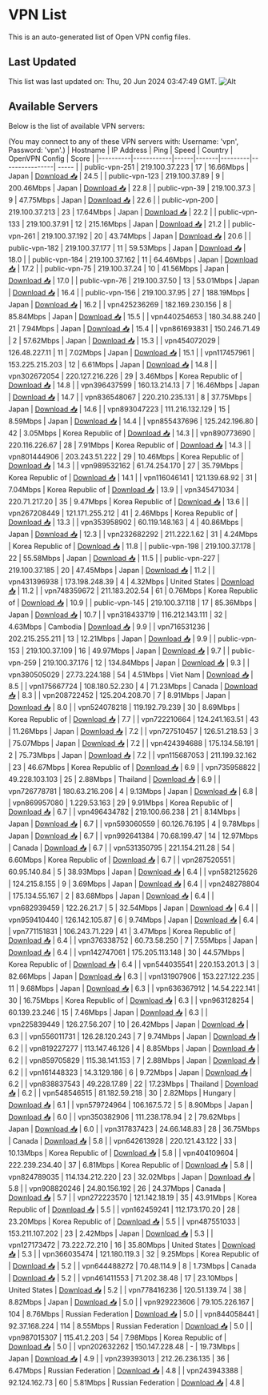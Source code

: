 # VPN List

This is an auto-generated list of Open VPN config files.

## Last Updated

This list was last updated on: Thu, 20 Jun 2024 03:47:49 GMT.
![Alt](https://repobeats.axiom.co/api/embed/186b98318ef1479477931607c1ad7d823f12451f.svg "Repobeats analytics image")

## Available Servers

Below is the list of available VPN servers:

(You may connect to any of these VPN servers with: Username: 'vpn', Password: 'vpn'.)
| Hostname | IP Address | Ping | Speed | Country | OpenVPN Config | Score |
|----------|------------|------|-------|---------|----------------| ----- |
| public-vpn-251 | 219.100.37.223 | 17 | 16.66Mbps | Japan | [Download 📥](./configs/server_0_JP.ovpn) | 24.5 |
| public-vpn-123 | 219.100.37.89 | 9 | 200.46Mbps | Japan | [Download 📥](./configs/server_1_JP.ovpn) | 22.8 |
| public-vpn-39 | 219.100.37.3 | 9 | 47.75Mbps | Japan | [Download 📥](./configs/server_2_JP.ovpn) | 22.6 |
| public-vpn-200 | 219.100.37.213 | 23 | 17.64Mbps | Japan | [Download 📥](./configs/server_3_JP.ovpn) | 22.2 |
| public-vpn-133 | 219.100.37.91 | 12 | 215.16Mbps | Japan | [Download 📥](./configs/server_4_JP.ovpn) | 21.2 |
| public-vpn-261 | 219.100.37.192 | 20 | 43.74Mbps | Japan | [Download 📥](./configs/server_5_JP.ovpn) | 20.6 |
| public-vpn-182 | 219.100.37.177 | 11 | 59.53Mbps | Japan | [Download 📥](./configs/server_6_JP.ovpn) | 18.0 |
| public-vpn-184 | 219.100.37.162 | 11 | 64.46Mbps | Japan | [Download 📥](./configs/server_7_JP.ovpn) | 17.2 |
| public-vpn-75 | 219.100.37.24 | 10 | 41.56Mbps | Japan | [Download 📥](./configs/server_8_JP.ovpn) | 17.0 |
| public-vpn-76 | 219.100.37.50 | 13 | 53.01Mbps | Japan | [Download 📥](./configs/server_9_JP.ovpn) | 16.4 |
| public-vpn-156 | 219.100.37.95 | 27 | 188.19Mbps | Japan | [Download 📥](./configs/server_10_JP.ovpn) | 16.2 |
| vpn425236269 | 182.169.230.156 | 8 | 85.84Mbps | Japan | [Download 📥](./configs/server_11_JP.ovpn) | 15.5 |
| vpn440254653 | 180.34.88.240 | 21 | 7.94Mbps | Japan | [Download 📥](./configs/server_12_JP.ovpn) | 15.4 |
| vpn861693831 | 150.246.71.49 | 2 | 57.62Mbps | Japan | [Download 📥](./configs/server_13_JP.ovpn) | 15.3 |
| vpn454072029 | 126.48.227.11 | 11 | 7.02Mbps | Japan | [Download 📥](./configs/server_14_JP.ovpn) | 15.1 |
| vpn117457961 | 153.225.215.203 | 12 | 6.61Mbps | Japan | [Download 📥](./configs/server_15_JP.ovpn) | 14.8 |
| vpn302672054 | 220.127.216.226 | 29 | 3.46Mbps | Korea Republic of | [Download 📥](./configs/server_16_KR.ovpn) | 14.8 |
| vpn396437599 | 160.13.214.13 | 7 | 16.46Mbps | Japan | [Download 📥](./configs/server_17_JP.ovpn) | 14.7 |
| vpn836548067 | 220.210.235.131 | 8 | 37.75Mbps | Japan | [Download 📥](./configs/server_18_JP.ovpn) | 14.6 |
| vpn893047223 | 111.216.132.129 | 15 | 8.59Mbps | Japan | [Download 📥](./configs/server_19_JP.ovpn) | 14.4 |
| vpn855437696 | 125.242.196.80 | 42 | 3.05Mbps | Korea Republic of | [Download 📥](./configs/server_20_KR.ovpn) | 14.3 |
| vpn890773690 | 220.116.226.67 | 28 | 7.91Mbps | Korea Republic of | [Download 📥](./configs/server_21_KR.ovpn) | 14.3 |
| vpn801444906 | 203.243.51.222 | 29 | 10.46Mbps | Korea Republic of | [Download 📥](./configs/server_22_KR.ovpn) | 14.3 |
| vpn989532162 | 61.74.254.170 | 27 | 35.79Mbps | Korea Republic of | [Download 📥](./configs/server_23_KR.ovpn) | 14.1 |
| vpn116046141 | 121.139.68.92 | 31 | 7.04Mbps | Korea Republic of | [Download 📥](./configs/server_24_KR.ovpn) | 13.9 |
| vpn345471034 | 220.71.217.20 | 35 | 9.47Mbps | Korea Republic of | [Download 📥](./configs/server_25_KR.ovpn) | 13.6 |
| vpn267208449 | 121.171.255.212 | 41 | 2.46Mbps | Korea Republic of | [Download 📥](./configs/server_26_KR.ovpn) | 13.3 |
| vpn353958902 | 60.119.148.163 | 4 | 40.86Mbps | Japan | [Download 📥](./configs/server_27_JP.ovpn) | 12.3 |
| vpn232682292 | 211.222.1.62 | 31 | 4.24Mbps | Korea Republic of | [Download 📥](./configs/server_28_KR.ovpn) | 11.8 |
| public-vpn-198 | 219.100.37.178 | 22 | 55.58Mbps | Japan | [Download 📥](./configs/server_29_JP.ovpn) | 11.5 |
| public-vpn-227 | 219.100.37.185 | 20 | 47.45Mbps | Japan | [Download 📥](./configs/server_30_JP.ovpn) | 11.2 |
| vpn431396938 | 173.198.248.39 | 4 | 4.32Mbps | United States | [Download 📥](./configs/server_31_US.ovpn) | 11.2 |
| vpn748359672 | 211.183.202.54 | 61 | 0.76Mbps | Korea Republic of | [Download 📥](./configs/server_32_KR.ovpn) | 10.9 |
| public-vpn-145 | 219.100.37.118 | 17 | 85.36Mbps | Japan | [Download 📥](./configs/server_33_JP.ovpn) | 10.7 |
| vpn318433719 | 116.212.143.111 | 32 | 4.63Mbps | Cambodia | [Download 📥](./configs/server_34_KH.ovpn) | 9.9 |
| vpn716531236 | 202.215.255.211 | 13 | 12.21Mbps | Japan | [Download 📥](./configs/server_35_JP.ovpn) | 9.9 |
| public-vpn-153 | 219.100.37.109 | 16 | 49.97Mbps | Japan | [Download 📥](./configs/server_36_JP.ovpn) | 9.7 |
| public-vpn-259 | 219.100.37.176 | 12 | 134.84Mbps | Japan | [Download 📥](./configs/server_37_JP.ovpn) | 9.3 |
| vpn380505029 | 27.73.224.188 | 54 | 4.51Mbps | Viet Nam | [Download 📥](./configs/server_38_VN.ovpn) | 8.5 |
| vpn175667724 | 108.180.52.230 | 4 | 71.23Mbps | Canada | [Download 📥](./configs/server_39_CA.ovpn) | 8.3 |
| vpn208722452 | 125.204.208.70 | 7 | 8.91Mbps | Japan | [Download 📥](./configs/server_40_JP.ovpn) | 8.0 |
| vpn524078218 | 119.192.79.239 | 30 | 8.69Mbps | Korea Republic of | [Download 📥](./configs/server_41_KR.ovpn) | 7.7 |
| vpn722210664 | 124.241.163.51 | 43 | 11.26Mbps | Japan | [Download 📥](./configs/server_42_JP.ovpn) | 7.2 |
| vpn727510457 | 126.51.218.53 | 3 | 75.07Mbps | Japan | [Download 📥](./configs/server_43_JP.ovpn) | 7.2 |
| vpn424394688 | 175.134.58.191 | 2 | 75.73Mbps | Japan | [Download 📥](./configs/server_44_JP.ovpn) | 7.2 |
| vpn115687053 | 211.199.32.162 | 23 | 46.67Mbps | Korea Republic of | [Download 📥](./configs/server_45_KR.ovpn) | 6.9 |
| vpn735958822 | 49.228.103.103 | 25 | 2.88Mbps | Thailand | [Download 📥](./configs/server_46_TH.ovpn) | 6.9 |
| vpn726778781 | 180.63.216.206 | 4 | 9.13Mbps | Japan | [Download 📥](./configs/server_47_JP.ovpn) | 6.8 |
| vpn869957080 | 1.229.53.163 | 29 | 9.91Mbps | Korea Republic of | [Download 📥](./configs/server_48_KR.ovpn) | 6.7 |
| vpn496434782 | 219.100.66.238 | 21 | 8.14Mbps | Japan | [Download 📥](./configs/server_49_JP.ovpn) | 6.7 |
| vpn593060559 | 60.126.76.195 | 4 | 9.78Mbps | Japan | [Download 📥](./configs/server_50_JP.ovpn) | 6.7 |
| vpn992641384 | 70.68.199.47 | 14 | 12.97Mbps | Canada | [Download 📥](./configs/server_51_CA.ovpn) | 6.7 |
| vpn531350795 | 221.154.211.28 | 54 | 6.60Mbps | Korea Republic of | [Download 📥](./configs/server_52_KR.ovpn) | 6.7 |
| vpn287520551 | 60.95.140.84 | 5 | 38.93Mbps | Japan | [Download 📥](./configs/server_53_JP.ovpn) | 6.4 |
| vpn582125626 | 124.215.8.155 | 9 | 3.69Mbps | Japan | [Download 📥](./configs/server_54_JP.ovpn) | 6.4 |
| vpn248278804 | 175.134.55.167 | 2 | 83.68Mbps | Japan | [Download 📥](./configs/server_55_JP.ovpn) | 6.4 |
| vpn682939459 | 122.26.21.7 | 5 | 32.54Mbps | Japan | [Download 📥](./configs/server_56_JP.ovpn) | 6.4 |
| vpn959410440 | 126.142.105.87 | 6 | 9.74Mbps | Japan | [Download 📥](./configs/server_57_JP.ovpn) | 6.4 |
| vpn771151831 | 106.243.71.229 | 41 | 3.47Mbps | Korea Republic of | [Download 📥](./configs/server_58_KR.ovpn) | 6.4 |
| vpn376338752 | 60.73.58.250 | 7 | 7.55Mbps | Japan | [Download 📥](./configs/server_59_JP.ovpn) | 6.4 |
| vpn142747061 | 175.205.113.148 | 30 | 44.57Mbps | Korea Republic of | [Download 📥](./configs/server_60_KR.ovpn) | 6.4 |
| vpn544035541 | 220.153.201.3 | 3 | 82.66Mbps | Japan | [Download 📥](./configs/server_61_JP.ovpn) | 6.3 |
| vpn131907906 | 153.227.122.235 | 11 | 9.68Mbps | Japan | [Download 📥](./configs/server_62_JP.ovpn) | 6.3 |
| vpn636367912 | 14.54.222.141 | 30 | 16.75Mbps | Korea Republic of | [Download 📥](./configs/server_63_KR.ovpn) | 6.3 |
| vpn963128254 | 60.139.23.246 | 15 | 7.46Mbps | Japan | [Download 📥](./configs/server_64_JP.ovpn) | 6.3 |
| vpn225839449 | 126.27.56.207 | 10 | 26.42Mbps | Japan | [Download 📥](./configs/server_65_JP.ovpn) | 6.3 |
| vpn556011731 | 126.28.120.243 | 7 | 9.74Mbps | Japan | [Download 📥](./configs/server_66_JP.ovpn) | 6.2 |
| vpn819227277 | 113.147.46.126 | 4 | 8.85Mbps | Japan | [Download 📥](./configs/server_67_JP.ovpn) | 6.2 |
| vpn859705829 | 115.38.141.153 | 7 | 2.88Mbps | Japan | [Download 📥](./configs/server_68_JP.ovpn) | 6.2 |
| vpn161448323 | 14.3.129.186 | 6 | 9.72Mbps | Japan | [Download 📥](./configs/server_69_JP.ovpn) | 6.2 |
| vpn838837543 | 49.228.17.89 | 22 | 17.23Mbps | Thailand | [Download 📥](./configs/server_70_TH.ovpn) | 6.2 |
| vpn548546515 | 81.182.59.218 | 30 | 2.82Mbps | Hungary | [Download 📥](./configs/server_71_HU.ovpn) | 6.1 |
| vpn579724964 | 106.167.5.72 | 5 | 8.90Mbps | Japan | [Download 📥](./configs/server_72_JP.ovpn) | 6.0 |
| vpn350382906 | 111.238.178.94 | 2 | 79.62Mbps | Japan | [Download 📥](./configs/server_73_JP.ovpn) | 6.0 |
| vpn317837423 | 24.66.148.83 | 28 | 36.75Mbps | Canada | [Download 📥](./configs/server_74_CA.ovpn) | 5.8 |
| vpn642613928 | 220.121.43.122 | 33 | 10.13Mbps | Korea Republic of | [Download 📥](./configs/server_75_KR.ovpn) | 5.8 |
| vpn404109604 | 222.239.234.40 | 37 | 6.81Mbps | Korea Republic of | [Download 📥](./configs/server_76_KR.ovpn) | 5.8 |
| vpn824789035 | 114.134.212.220 | 23 | 32.02Mbps | Japan | [Download 📥](./configs/server_77_JP.ovpn) | 5.8 |
| vpn908820246 | 24.80.156.192 | 26 | 24.37Mbps | Canada | [Download 📥](./configs/server_78_CA.ovpn) | 5.7 |
| vpn272223570 | 121.142.18.19 | 35 | 43.91Mbps | Korea Republic of | [Download 📥](./configs/server_79_KR.ovpn) | 5.5 |
| vpn162459241 | 112.173.170.20 | 28 | 23.20Mbps | Korea Republic of | [Download 📥](./configs/server_80_KR.ovpn) | 5.5 |
| vpn487551033 | 153.211.107.202 | 23 | 2.42Mbps | Japan | [Download 📥](./configs/server_81_JP.ovpn) | 5.3 |
| vpn127173472 | 73.222.72.210 | 16 | 35.80Mbps | United States | [Download 📥](./configs/server_82_US.ovpn) | 5.3 |
| vpn366035474 | 121.180.119.3 | 32 | 9.25Mbps | Korea Republic of | [Download 📥](./configs/server_83_KR.ovpn) | 5.2 |
| vpn644488272 | 70.48.114.9 | 8 | 1.73Mbps | Canada | [Download 📥](./configs/server_84_CA.ovpn) | 5.2 |
| vpn461411553 | 71.202.38.48 | 17 | 23.10Mbps | United States | [Download 📥](./configs/server_85_US.ovpn) | 5.2 |
| vpn778416236 | 120.51.139.74 | 38 | 8.82Mbps | Japan | [Download 📥](./configs/server_86_JP.ovpn) | 5.0 |
| vpn929223606 | 79.105.226.167 | 104 | 8.76Mbps | Russian Federation | [Download 📥](./configs/server_87_RU.ovpn) | 5.0 |
| vpn844058441 | 92.37.168.224 | 114 | 8.55Mbps | Russian Federation | [Download 📥](./configs/server_88_RU.ovpn) | 5.0 |
| vpn987015307 | 115.41.2.203 | 54 | 7.98Mbps | Korea Republic of | [Download 📥](./configs/server_89_KR.ovpn) | 5.0 |
| vpn202632262 | 150.147.228.48 | - | 19.73Mbps | Japan | [Download 📥](./configs/server_90_JP.ovpn) | 4.9 |
| vpn239393013 | 212.26.236.135 | 36 | 6.47Mbps | Russian Federation | [Download 📥](./configs/server_91_RU.ovpn) | 4.8 |
| vpn243943388 | 92.124.162.73 | 60 | 5.81Mbps | Russian Federation | [Download 📥](./configs/server_92_RU.ovpn) | 4.8 |
